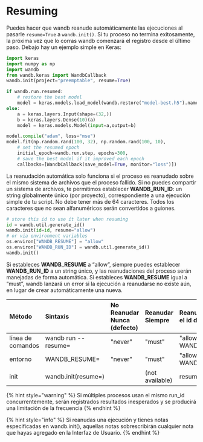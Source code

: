 # Resuming

Puedes hacer que wandb reanude automáticamente las ejecuciones al pasarle `resume=True` a `wandb.init()`. Si tu proceso no termina exitosamente, la próxima vez que lo corras wandb comenzará el registro desde el último paso. Debajo hay un ejemplo simple en Keras:

```python
import keras
import numpy as np
import wandb
from wandb.keras import WandbCallback
wandb.init(project="preemptable", resume=True)

if wandb.run.resumed:
    # restore the best model
    model = keras.models.load_model(wandb.restore("model-best.h5").name)
else:
    a = keras.layers.Input(shape=(32,))
    b = keras.layers.Dense(10)(a)
    model = keras.models.Model(input=a,output=b)

model.compile("adam", loss="mse")
model.fit(np.random.rand(100, 32), np.random.rand(100, 10),
    # set the resumed epoch
    initial_epoch=wandb.run.step, epochs=300,
    # save the best model if it improved each epoch
    callbacks=[WandbCallback(save_model=True, monitor="loss")])
```

La reanudación automática solo funciona si el proceso es reanudado sobre el mismo sistema de archivos que el proceso fallido. Si no puedes compartir un sistema de archivos, te permitimos establecer **WANDB\_RUN\_ID**: un string globalmente único \(por proyecto\), correspondiente a una ejecución simple de tu script. No debe tener más de 64 caracteres. Todos los caracteres que no sean alfanuméricos serán convertidos a guiones.

```python
# store this id to use it later when resuming
id = wandb.util.generate_id()
wandb.init(id=id, resume="allow")
# or via environment variables
os.environ["WANDB_RESUME"] = "allow"
os.environ["WANDB_RUN_ID"] = wandb.util.generate_id()
wandb.init()
```

 Si estableces **WANDB\_RESUME** a “allow”, siempre puedes establecer **WANDB\_RUN\_ID** a un string único, y las reanudaciones del proceso serán manejadas de forma automática. Si estableces **WANDB\_RESUME** igual a “must”, wandb lanzará un error si la ejecución a reanudarse no existe aún, en lugar de crear automáticamente una nueva.

| Método | Sintaxis | No Reanudar Nunca \(defecto\) | Reanudar Siempre | Reanudar especificando el id de la ejecución | Reanudar desde el mismo directorio |
| :--- | :--- | :--- | :--- | :--- | :--- |
| línea de comandos | wandb run --resume= | "never" | "must" | "allow" \(Requires WANDB\_RUN\_ID=RUN\_ID\) | \(no disponible\) |
| entorno | WANDB\_RESUME= | "never" | "must" | "allow" \(Requires WANDB\_RUN\_ID=RUN\_ID\) | \(no disponible\) |
| init | wandb.init\(resume=\) |  | \(not available\) | resume=RUN\_ID | resume=True |

{% hint style="warning" %}
Si múltiples procesos usan el mismo run\_id concurrentemente, serán registrados resultados inesperados y se producirá una limitación de la frecuencia
{% endhint %}

{% hint style="info" %}
Si reanudas una ejecución y tienes notas especificadas en wandb.init\(\), aquellas notas sobrescribirán cualquier nota que hayas agregado en la Interfaz de Usuario.
{% endhint %}

